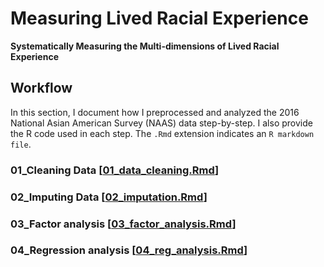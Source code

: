
# Measuring Lived Racial Experience

**Systematically Measuring the Multi-dimensions of Lived Racial Experience**

## Workflow

In this section, I document how I preprocessed and analyzed the 2016 National Asian American Survey (NAAS) data step-by-step. I also provide the R code used in each step. The `.Rmd` extension indicates an `R markdown file`.

### 01_Cleaning Data [[01_data_cleaning.Rmd](https://github.com/jaeyk/measuring-lived-racial-experience/blob/master/code/01_data_cleaning.Rmd)]

### 02_Imputing Data [[02_imputation.Rmd](https://github.com/jaeyk/measuring-lived-racial-experience/blob/master/code/02_imputation.Rmd)]

### 03_Factor analysis [[03_factor_analysis.Rmd](https://github.com/jaeyk/measuring-lived-racial-experience/blob/master/code/03_factor_analysis.Rmd)]

### 04_Regression analysis [[04_reg_analysis.Rmd](https://github.com/jaeyk/measuring-lived-racial-experience/blob/master/code/04_reg_analysis.Rmd)]
